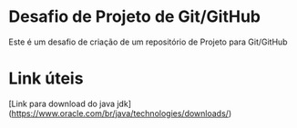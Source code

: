 # Desafio de Projeto de Git/GitHub
Este é um desafio de criação de um repositório de Projeto para Git/GitHub
# Link úteis
[Link para download do java jdk] (https://www.oracle.com/br/java/technologies/downloads/)
